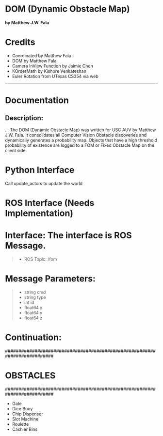 # DOM (Dynamic Obstacle Map)
#### by Matthew J.W. Fala


# Credits
- Coordinated by Matthew Fala
- DOM by Matthew Fala
- Camera InView Function by Jaimie Chen
- KOrderMath by Kishore Venkateshan
- Euler Rotation from UTexas CS354 via web

_____

# Documentation


## Description:
... The DOM (Dynamic Obstacle Map) was written for USC AUV by Matthew J.W. Fala.
It consolidates all Computer Vision Obstacle discoveries and dynamically generates a probability map.
Objects that have a high threshold probability of existence are logged to a FOM or Fixed Obstacle Map on
the client side.

# Python Interface
 Call update_actors to update the world

# ROS Interface (Needs Implementation)
#
# Interface: The interface is ROS Message.
>* ROS Topic: /fom

# Message Parameters:
>*   string cmd
>*   string type
>*   int id
>*   float64 x
>*   float64 y
>*   float64 z

# Continuation:

##########################################################################
# OBSTACLES
##########################################################################
- Gate
- Dice Buoy
- Chip Dispenser
- Slot Machine
- Roulette
- Cashier Bins
